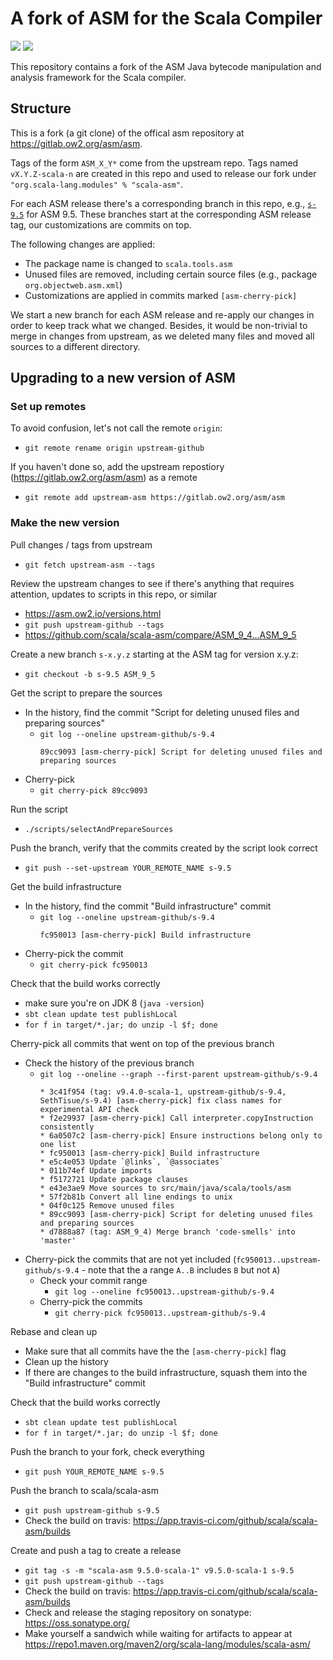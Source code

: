 
# A fork of ASM for the Scala Compiler

[<img src="https://img.shields.io/travis/scala/scala-asm.svg"/>](https://travis-ci.org/scala/scala-asm)
[<img src="https://img.shields.io/maven-central/v/org.scala-lang.modules/scala-asm.svg"/>](http://search.maven.org/#search%7Cga%7C1%7Cg%3Aorg.scala-lang.modules%20a%3Ascala-asm)

This repository contains a fork of the ASM Java bytecode manipulation and analysis framework for the Scala compiler.


## Structure

This is a fork (a git clone) of the offical asm repository at https://gitlab.ow2.org/asm/asm.

Tags of the form `ASM_X_Y*` come from the upstream repo. Tags named `vX.Y.Z-scala-n` are created in this repo and used to release our fork under `"org.scala-lang.modules" % "scala-asm"`.

For each ASM release there's a corresponding branch in this repo, e.g., [`s-9.5`](https://github.com/scala/scala-asm/commits/s-9.5) for ASM 9.5. These branches start at the corresponding ASM release tag, our customizations are commits on top.

The following changes are applied:
  - The package name is changed to `scala.tools.asm`
  - Unused files are removed, including certain source files (e.g., package `org.objectweb.asm.xml`)
  - Customizations are applied in commits marked `[asm-cherry-pick]`

We start a new branch for each ASM release and re-apply our changes in order to keep track what we changed. Besides, it would be non-trivial to merge in changes from upstream, as we deleted many files and moved all sources to a different directory.


## Upgrading to a new version of ASM

### Set up remotes

To avoid confusion, let's not call the remote `origin`:

  - `git remote rename origin upstream-github`

If you haven't done so, add the upstream repostiory (https://gitlab.ow2.org/asm/asm) as a remote
  - `git remote add upstream-asm https://gitlab.ow2.org/asm/asm`

### Make the new version

Pull changes / tags from upstream
  - `git fetch upstream-asm --tags`

Review the upstream changes to see if there's anything that requires attention, updates to scripts in this repo, or similar
  - https://asm.ow2.io/versions.html
  - `git push upstream-github --tags`
  - https://github.com/scala/scala-asm/compare/ASM_9_4...ASM_9_5

Create a new branch `s-x.y.z` starting at the ASM tag for version x.y.z:
  - `git checkout -b s-9.5 ASM_9_5`

Get the script to prepare the sources
  - In the history, find the commit "Script for deleting unused files and preparing sources"
    - `git log --oneline upstream-github/s-9.4`
      ```
      89cc9093 [asm-cherry-pick] Script for deleting unused files and preparing sources
      ```
  - Cherry-pick 
    - `git cherry-pick 89cc9093`

Run the script
  - `./scripts/selectAndPrepareSources`

Push the branch, verify that the commits created by the script look correct
  - `git push --set-upstream YOUR_REMOTE_NAME s-9.5`

Get the build infrastructure
  - In the history, find the commit "Build infrastructure" commit
    - `git log --oneline upstream-github/s-9.4`
      ```
      fc950013 [asm-cherry-pick] Build infrastructure
      ```
  - Cherry-pick the commit
    - `git cherry-pick fc950013`

Check that the build works correctly
  - make sure you're on JDK 8 (`java -version`)
  - `sbt clean update test publishLocal`
  - `for f in target/*.jar; do unzip -l $f; done`

Cherry-pick all commits that went on top of the previous branch
  - Check the history of the previous branch
    - `git log --oneline --graph --first-parent upstream-github/s-9.4`
      ```
      * 3c41f954 (tag: v9.4.0-scala-1, upstream-github/s-9.4, SethTisue/s-9.4) [asm-cherry-pick] fix class names for experimental API check
      * f2e29937 [asm-cherry-pick] Call interpreter.copyInstruction consistently
      * 6a0507c2 [asm-cherry-pick] Ensure instructions belong only to one list
      * fc950013 [asm-cherry-pick] Build infrastructure
      * e5c4e053 Update `@links`, `@associates`
      * 011b74ef Update imports
      * f5172721 Update package clauses
      * e43e3ae9 Move sources to src/main/java/scala/tools/asm
      * 57f2b81b Convert all line endings to unix
      * 04f0c125 Remove unused files
      * 89cc9093 [asm-cherry-pick] Script for deleting unused files and preparing sources
      * d7888a87 (tag: ASM_9_4) Merge branch 'code-smells' into 'master'
      ```
  - Cherry-pick the commits that are not yet included (`fc950013..upstream-github/s-9.4` - note that the a range `A..B` includes `B` but not `A`)
    - Check your commit range
      - `git log --oneline fc950013..upstream-github/s-9.4`
    - Cherry-pick the commits
      - `git cherry-pick fc950013..upstream-github/s-9.4`

Rebase and clean up
  - Make sure that all commits have the the `[asm-cherry-pick]` flag
  - Clean up the history
  - If there are changes to the build infrastructure, squash them into the "Build infrastructure" commit

Check that the build works correctly
  - `sbt clean update test publishLocal`
  - `for f in target/*.jar; do unzip -l $f; done`

Push the branch to your fork, check everything
  - `git push YOUR_REMOTE_NAME s-9.5`

Push the branch to scala/scala-asm
  - `git push upstream-github s-9.5`
  - Check the build on travis: https://app.travis-ci.com/github/scala/scala-asm/builds

Create and push a tag to create a release
  - `git tag -s -m "scala-asm 9.5.0-scala-1" v9.5.0-scala-1 s-9.5`
  - `git push upstream-github --tags`
  - Check the build on travis: https://app.travis-ci.com/github/scala/scala-asm/builds
  - Check and release the staging repository on sonatype: https://oss.sonatype.org/
  - Make yourself a sandwich while waiting for artifacts to appear at https://repo1.maven.org/maven2/org/scala-lang/modules/scala-asm/
